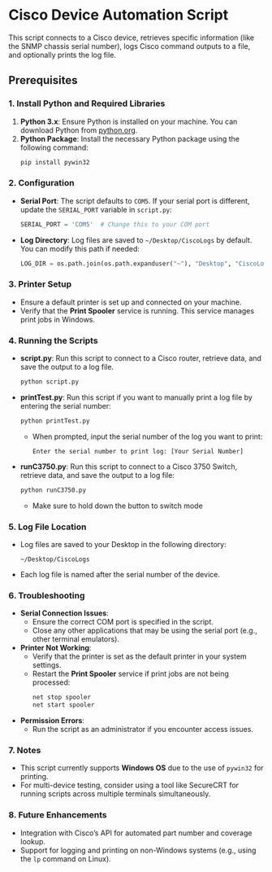# Cisco Device Automation Script

This script connects to a Cisco device, retrieves specific information (like the SNMP chassis serial number), logs Cisco command outputs to a file, and optionally prints the log file.

## Prerequisites

### 1. Install Python and Required Libraries

1. **Python 3.x**: Ensure Python is installed on your machine. You can download Python from [python.org](https://www.python.org/downloads/).
2. **Python Package**: Install the necessary Python package using the following command:
    ```bash
    pip install pywin32
    ```

### 2. Configuration

- **Serial Port**: The script defaults to `COM5`. If your serial port is different, update the `SERIAL_PORT` variable in `script.py`:
    ```python
    SERIAL_PORT = 'COM5'  # Change this to your COM port
    ```
- **Log Directory**: Log files are saved to `~/Desktop/CiscoLogs` by default. You can modify this path if needed:
    ```python
    LOG_DIR = os.path.join(os.path.expanduser("~"), "Desktop", "CiscoLogs")
    ```

### 3. Printer Setup

- Ensure a default printer is set up and connected on your machine.
- Verify that the **Print Spooler** service is running. This service manages print jobs in Windows.

### 4. Running the Scripts

- **script.py**: Run this script to connect to a Cisco router, retrieve data, and save the output to a log file.
    ```bash
    python script.py
    ```
- **printTest.py**: Run this script if you want to manually print a log file by entering the serial number:
    ```bash
    python printTest.py
    ```
    - When prompted, input the serial number of the log you want to print:
        ```
        Enter the serial number to print log: [Your Serial Number]
        ```

- **runC3750.py**: Run this script to connect to a Cisco 3750 Switch, retrieve data, and save the output to a log file:
    ```bash
    python runC3750.py
    ```
    - Make sure to hold down the button to switch mode
    
### 5. Log File Location

- Log files are saved to your Desktop in the following directory:
    ```
    ~/Desktop/CiscoLogs
    ```
- Each log file is named after the serial number of the device.

### 6. Troubleshooting

- **Serial Connection Issues**:
    - Ensure the correct COM port is specified in the script.
    - Close any other applications that may be using the serial port (e.g., other terminal emulators).
- **Printer Not Working**:
    - Verify that the printer is set as the default printer in your system settings.
    - Restart the **Print Spooler** service if print jobs are not being processed:
        ```bash
        net stop spooler
        net start spooler
        ```
- **Permission Errors**:
    - Run the script as an administrator if you encounter access issues.

### 7. Notes

- This script currently supports **Windows OS** due to the use of `pywin32` for printing.
- For multi-device testing, consider using a tool like SecureCRT for running scripts across multiple terminals simultaneously.

### 8. Future Enhancements

- Integration with Cisco’s API for automated part number and coverage lookup.
- Support for logging and printing on non-Windows systems (e.g., using the `lp` command on Linux).


